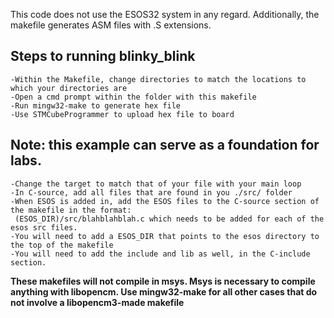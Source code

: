 This code does not use the ESOS32 system in any regard. Additionally, the makefile generates ASM files with .S extensions.

**Steps to running blinky_blink**
------------------------------------
    -Within the Makefile, change directories to match the locations to which your directories are
    -Open a cmd prompt within the folder with this makefile
    -Run mingw32-make to generate hex file
    -Use STMCubeProgrammer to upload hex file to board

**Note: this example can serve as a foundation for labs.**
-----------------------------------
    -Change the target to match that of your file with your main loop
    -In C-source, add all files that are found in you ./src/ folder 
    -When ESOS is added in, add the ESOS files to the C-source section of the makefile in the format:
     (ESOS_DIR)/src/blahblahblah.c which needs to be added for each of the esos src files.
    -You will need to add a ESOS_DIR that points to the esos directory to the top of the makefile
    -You will need to add the include and lib as well, in the C-include section.
     
**These makefiles will not compile in msys. Msys is necessary to compile anything with libopencm. Use mingw32-make for all other cases that do not involve a libopencm3-made makefile**


     

